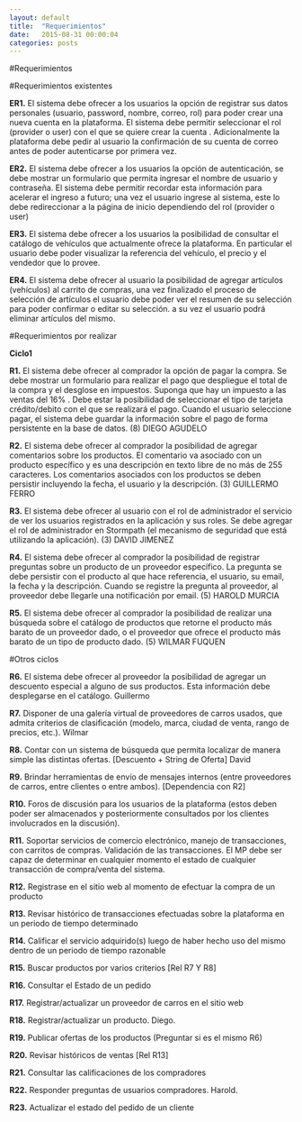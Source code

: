 ```yaml
---
layout: default
title:  "Requerimientos"
date:   2015-08-31 00:00:04
categories: posts
---
```


#Requerimientos

#Requerimientos existentes

**ER1.** El sistema debe ofrecer a los usuarios la opción de registrar sus datos personales (usuario, password, nombre, correo, rol) para poder crear una nueva cuenta en la plataforma. El sistema debe permitir seleccionar el rol (provider o user) con el que se quiere crear la cuenta . Adicionalmente la plataforma debe pedir al usuario la confirmación de su cuenta de correo antes de poder autenticarse por primera vez.

**ER2.** El sistema debe ofrecer a los usuarios la opción de autenticación, se debe mostrar un formulario que permita ingresar el nombre de usuario y contraseña. El sistema debe permitir recordar esta información para acelerar el ingreso a futuro; una vez el usuario ingrese al sistema, este lo debe redireccionar a la página de inicio dependiendo del rol (provider o user)

**ER3.** El sistema debe ofrecer a los usuarios la posibilidad de consultar el catálogo de vehículos que actualmente ofrece la plataforma. En particular el usuario debe poder visualizar la referencia del vehículo, el precio y el vendedor que lo provee.

**ER4.** El sistema debe ofrecer al usuario la posibilidad de agregar artículos (vehículos) al carrito de compras, una vez finalizado el proceso de selección de artículos el usuario debe poder ver el resumen de su selección para poder confirmar o editar su selección. a su vez el usuario podrá eliminar artículos del mismo.

#Requerimientos por realizar

**Ciclo1**

**R1.** El sistema debe ofrecer al comprador la opción de pagar la compra. Se debe mostrar un formulario para realizar el pago que despliegue el total de la compra y el desglose en impuestos. Suponga que hay un impuesto a las ventas del 16% . Debe estar la posibilidad de seleccionar el tipo de tarjeta crédito/debito con el que se realizará el pago. Cuando el usuario seleccione pagar, el sistema debe guardar la información sobre el pago de forma persistente en la base de datos. (8) DIEGO AGUDELO

**R2.** El sistema debe ofrecer al comprador la posibilidad de agregar comentarios sobre los productos. El comentario va  asociado con un producto específico y es una descripción en texto libre de no más de 255 caracteres. Los comentarios asociados con los productos se deben persistir incluyendo la fecha, el usuario y la descripción.  (3) GUILLERMO FERRO

**R3.** El sistema debe ofrecer al usuario con el rol de administrador el servicio de ver los usuarios registrados en la aplicación y sus roles. Se debe agregar el rol de administrador en Stormpath (el mecanismo de seguridad que está utilizando la aplicación). (3) DAVID JIMENEZ

**R4.** El sistema debe ofrecer al comprador la posibilidad de registrar preguntas sobre un producto de un proveedor específico. La pregunta se debe persistir con el producto al que hace referencia, el usuario, su email, la fecha y la descripción.  Cuando se registre la pregunta al proveedor, al proveedor debe llegarle una notificación por email. (5) HAROLD MURCIA

**R5.**  El sistema debe ofrecer al comprador la posibilidad de realizar una búsqueda sobre el catálogo de productos que retorne el producto más barato de un proveedor dado, o el proveedor que ofrece el producto más barato de un tipo de producto dado. (5)  WILMAR FUQUEN


#Otros ciclos

**R6.** El sistema debe ofrecer al proveedor la posibilidad de agregar un descuento especial a alguno de sus productos. Esta información debe desplegarse en el catálogo. Guillermo 

**R7.** Disponer de una galería virtual de proveedores de carros usados, que admita criterios de clasificación (modelo, marca, ciudad de venta, rango de precios, etc.). Wilmar

**R8.** Contar con un sistema de búsqueda que permita localizar de manera simple las distintas ofertas. [Descuento + String de Oferta] David 

**R9.** Brindar herramientas de envío de mensajes internos (entre proveedores de carros, entre clientes o entre ambos). [Dependencia con R2]

**R10.** Foros de discusión para los usuarios de la plataforma (estos deben poder ser almacenados y posteriormente consultados por los clientes involucrados en la discusión).

**R11.** Soportar servicios de comercio electrónico, manejo de transacciones, con carritos de compras. Validación de las transacciones. El MP debe ser capaz de determinar en cualquier momento el estado de cualquier transacción de compra/venta del sistema.

**R12.** Registrase en el sitio web al momento de efectuar la compra de un producto

**R13.** Revisar histórico de transacciones efectuadas sobre la plataforma en un periodo de tiempo determinado

**R14.** Calificar el servicio adquirido(s) luego de haber hecho uso del mismo dentro de un periodo de tiempo razonable

**R15.** Buscar productos por varios criterios [Rel R7 Y R8]

**R16.** Consultar el Estado de un pedido

**R17.** Registrar/actualizar un proveedor de carros en el sitio web

**R18.** Registrar/actualizar un producto. Diego.

**R19.** Publicar ofertas de los productos (Preguntar si es el mismo R6)

**R20.** Revisar históricos de ventas [Rel R13]

**R21.** Consultar las calificaciones de los compradores

**R22.** Responder preguntas de usuarios compradores. Harold.

**R23.** Actualizar el estado del pedido de un cliente
